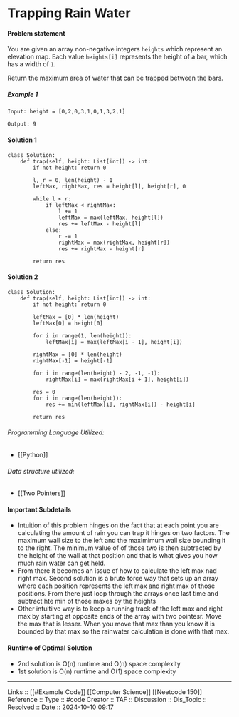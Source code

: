 # Trapping Rain Water

#### Problem statement

You are given an array non-negative integers `heights` which represent an elevation map. Each value `heights[i]` represents the height of a bar, which has a width of `1`.

Return the maximum area of water that can be trapped between the bars.

##### Example 1
```
Input: height = [0,2,0,3,1,0,1,3,2,1]

Output: 9
```
#### Solution 1
```
class Solution:
    def trap(self, height: List[int]) -> int:  
        if not height: return 0
  
        l, r = 0, len(height) - 1
        leftMax, rightMax, res = height[l], height[r], 0

        while l < r:
            if leftMax < rightMax:
                l += 1
                leftMax = max(leftMax, height[l])
                res += leftMax - height[l]
            else:
                r -= 1
                rightMax = max(rightMax, height[r])
                res += rightMax - height[r]

        return res
```
#### Solution 2
```
class Solution:
    def trap(self, height: List[int]) -> int:
        if not height: return 0
        
        leftMax = [0] * len(height)
        leftMax[0] = height[0]

        for i in range(1, len(height)):
            leftMax[i] = max(leftMax[i - 1], height[i])

        rightMax = [0] * len(height)
        rightMax[-1] = height[-1]
        
        for i in range(len(height) - 2, -1, -1):
            rightMax[i] = max(rightMax[i + 1], height[i])
  
        res = 0
        for i in range(len(height)):
            res += min(leftMax[i], rightMax[i]) - height[i]

        return res
```

###### Programming Language Utilized:

- [[Python]]
###### Data structure utilized:

- [[Two Pointers]]
#### Important Subdetails

- Intuition of this problem hinges on the fact that at each point you are calculating the amount of rain you can trap it hinges on two factors. The maximum wall size to the left and the maximimum wall size bounding it to the right. The minimum value of of those two is then subtracted by the height of the wall at that position and that is what gives you how much rain water can get held.
- From there it becomes an issue of how to calculate the left max nad right max. Second solution is a brute force way that sets up an array where each position represents the left max and right max of those positions. From there just loop through the arrays once last time and subtract hte min of those maxes by the heights
- Other intuitiive way is to keep a running track of the left max and right max by starting at opposite ends of the array with two pointesr. Move the max that is lesser. When you move that max than you know it is bounded by that max so the rainwater calculation is done with that max.
#### Runtime of Optimal Solution

- 2nd solution is O(n) runtime and O(n) space complexity
- 1st solution is O(n) runtime and O(1) space complexity
---
Links :: [[#Example Code]] [[Computer Science]] [[Neetcode 150]]
Reference ::
Type :: #code
Creator ::
TAF ::
Discussion ::
Dis_Topic :: 
Resolved ::
Date :: 2024-10-10 09:17
